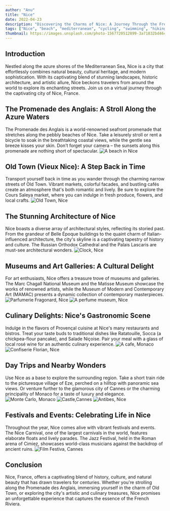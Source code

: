 ```yaml
---
author: "Anu"
title: "Nice"
date: 2022-04-23
description: "Discovering the Charms of Nice: A Journey Through the French Riviera"
tags: ["Nice", "beach", "mediterranean", "cycling", "swimming", "hiking", "surfing", "travel"]
thumbnail: https://images.unsplash.com/photo-1567720512899-3a71832bd46c?ixlib=rb-1.2.1&ixid=MnwxMjA3fDB8MHxwaG90by1wYWdlfHx8fGVufDB8fHx8&auto=format&fit=crop&w=1373&q=80
---
```

## Introduction
Nestled along the azure shores of the Mediterranean Sea, Nice is a city that effortlessly combines natural beauty, cultural heritage, and modern sophistication. With its captivating blend of stunning landscapes, historic architecture, and artistic allure, Nice beckons travelers from around the world to explore its enchanting streets. Join us on a virtual journey through the captivating city of Nice, France.

## The Promenade des Anglais: A Stroll Along the Azure Waters
The Promenade des Anglais is a world-renowned seafront promenade that stretches along the pebbly beaches of Nice. Take a leisurely stroll or rent a bicycle to soak in the breathtaking coastal views, while the gentle sea breeze kisses your skin. Don't forget your camera – the sunsets along this promenade are nothing short of spectacular.
![ A beach in Nice ](https://photos.harshanu.space/api/v1/t/11e2d65360f34bb5cdf34f25faf1d7f86d895ba7/2zwabhu7/fit_2048)

## Old Town (Vieux Nice): A Step Back in Time
Transport yourself back in time as you wander through the charming narrow streets of Old Town. Vibrant markets, colorful facades, and bustling cafés create an atmosphere that's both romantic and lively. Be sure to explore the Cours Saleya market, where you can indulge in fresh produce, flowers, and local crafts.
![ Old Town, Nice ](https://photos.harshanu.space/api/v1/t/9924feb1a3f348a76dcaa717cdb7bd97813daa5f/2zwabhu7/fit_2048)

## The Stunning Architecture of Nice
Nice boasts a diverse array of architectural styles, reflecting its storied past. From the grandeur of Belle Époque buildings to the quaint charm of Italian-influenced architecture, the city's skyline is a captivating tapestry of history and culture. The Russian Orthodox Cathedral and the Palais Lascaris are must-see architectural wonders.
![ Clock, Nice ](https://photos.harshanu.space/api/v1/t/53d27d305409ddf0fefb07e09b34179f0b6c421f/2zwabhu7/fit_2048)

## Museums and Art Galleries: A Cultural Delight
For art enthusiasts, Nice offers a treasure trove of museums and galleries. The Marc Chagall National Museum and the Matisse Museum showcase the works of renowned artists, while the Museum of Modern and Contemporary Art (MAMAC) presents a dynamic collection of contemporary masterpieces.
![ Parfumerie Fragonard, Nice ](https://photos.harshanu.space/api/v1/t/678539b547e203e53933d2f4081b366c92fd5ba3/2zwabhu7/fit_2048)
![ A perfume museum, Nice ](https://photos.harshanu.space/api/v1/t/48d7f38f31d65ccd0f6ee5adc985766c31671132/2zwabhu7/fit_2048)

## Culinary Delights: Nice's Gastronomic Scene
Indulge in the flavors of Provençal cuisine at Nice's many restaurants and bistros. Treat your taste buds to traditional dishes like Ratatouille, Socca (a chickpea-flour pancake), and Salade Niçoise. Pair your meal with a glass of local rosé wine for an authentic culinary experience.
![ A cafe, Monaco ](https://photos.harshanu.space/api/v1/t/2f7ff4297767686fd55b1b7a217f0f275e92be02/2zwabhu7/fit_2048)
![ Confiserie Florian, Nice ](https://photos.harshanu.space/api/v1/t/9d29079e813f383d6144823ed3cc3de5cd10f356/2zwabhu7/fit_2048)

## Day Trips and Nearby Wonders
Use Nice as a base to explore the surrounding region. Take a short train ride to the picturesque village of Eze, perched on a hilltop with panoramic sea views. Or venture further to the glamorous city of Cannes or the charming principality of Monaco for a taste of luxury and elegance.
![ Monte Carlo, Monaco ](https://photos.harshanu.space/api/v1/t/35d89405cd6d345c8a75082ff357ea5f3869403c/2zwabhu7/fit_2048)
![ Castle,Cannes ](https://photos.harshanu.space/api/v1/t/df8761ed59049c2db7bb8c50fe684b2c613db16e/2zwabhu7/fit_2048)
![ Antibes, Nice ](https://photos.harshanu.space/api/v1/t/66cac9b2264ccca264770ed05fd6874bf72f7c8e/2zwabhu7/fit_2048)

## Festivals and Events: Celebrating Life in Nice
Throughout the year, Nice comes alive with vibrant festivals and events. The Nice Carnival, one of the largest carnivals in the world, features elaborate floats and lively parades. The Jazz Festival, held in the Roman arena of Cimiez, showcases world-class musicians against the backdrop of ancient ruins.
![ Film Festiva, Cannes ](https://photos.harshanu.space/api/v1/t/6c9925b08016d5018cc919f54b248b81a0710939/2zwabhu7/fit_2048)

## Conclusion
Nice, France, offers a captivating blend of history, culture, and natural beauty that has drawn travelers for centuries. Whether you're strolling along the Promenade des Anglais, immersing yourself in the charm of Old Town, or exploring the city's artistic and culinary treasures, Nice promises an unforgettable experience that captures the essence of the French Riviera.